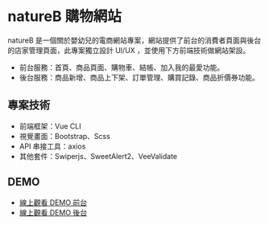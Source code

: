 # natureB 購物網站

natureB 是一個關於嬰幼兒的電商網站專案，網站提供了前台的消費者頁面與後台的店家管理頁面，此專案獨立設計 UI/UX ，並使用下方前端技術做網站架設。

- 前台服務：首頁、商品頁面、購物車、結帳、加入我的最愛功能。
- 後台服務：商品新增、商品上下架、訂單管理、購買記錄、商品折價券功能。

## 專案技術

- 前端框架：Vue CLI
- 視覺畫面：Bootstrap、Scss
- API 串接工具：axios
- 其他套件：Swiperjs、SweetAlert2、VeeValidate

## DEMO

- [線上觀看 DEMO 前台](https://echocarrie.com/natureb/#/)
- [線上觀看 DEMO 後台](https://echocarrie.com/natureb/#/login)

